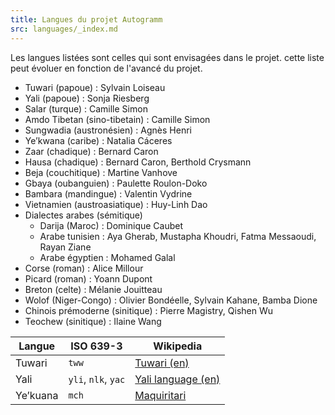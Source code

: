 ```yaml
---
title: Langues du projet Autogramm
src: languages/_index.md
---
```


Les langues listées sont celles qui sont envisagées dans le projet. cette liste peut évoluer en fonction de l'avancé du projet.

 * Tuwari (papoue) : Sylvain Loiseau
 * Yali (papoue) : Sonja Riesberg
 * Salar (turque) : Camille Simon
 * Amdo Tibetan (sino-tibetain) : Camille Simon
 * Sungwadia (austronésien) : Agnès Henri
 * Ye’kwana (caribe) : Natalia Cáceres
 * Zaar (chadique) : Bernard Caron
 * Hausa (chadique) : Bernard Caron, Berthold Crysmann
 * Beja (couchitique) : Martine Vanhove
 * Gbaya (oubanguien) : Paulette Roulon-Doko
 * Bambara (mandingue) : Valentin Vydrine
 * Vietnamien (austroasiatique) : Huy-Linh Dao
 * Dialectes arabes (sémitique)
   * Darija (Maroc) : Dominique Caubet
   * Arabe tunisien : Aya Gherab, Mustapha Khoudri, Fatma Messaoudi, Rayan Ziane
   * Arabe égyptien : Mohamed Galal
 * Corse (roman) : Alice Millour
 * Picard (roman) : Yoann Dupont
 * Breton (celte) : Mélanie Jouitteau
 * Wolof (Niger-Congo) : Olivier Bondéelle, Sylvain Kahane, Bamba Dione
 * Chinois prémoderne (sinitique) : Pierre Magistry, Qishen Wu
 * Teochew (sinitique) : Ilaine Wang

| Langue   | ISO 639-3 | Wikipedia |
|----------|-----------|-----------|
| Tuwari   | `tww`     | [Tuwari (en)](https://en.wikipedia.org/wiki/Tuwari_language) |
| Yali     | `yli`, `nlk`, `yac`    | [Yali language (en)](https://en.wikipedia.org/wiki/Yali_language) |
| Ye’kuana | `mch`     | [Maquiritari](https://fr.wikipedia.org/wiki/Maquiritari_(langue)) |
